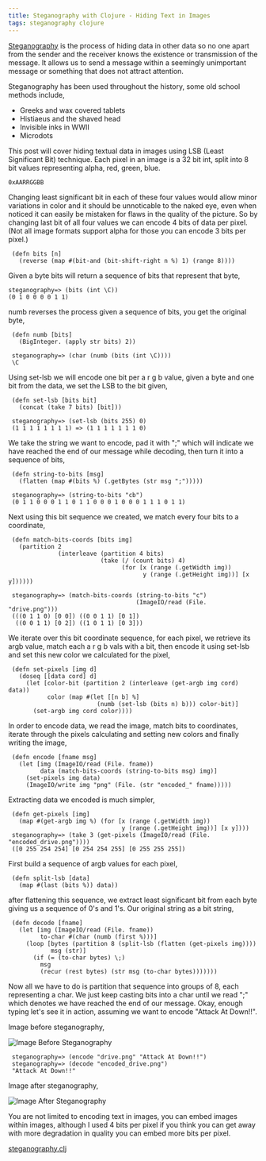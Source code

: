 ```yaml
---
title: Steganography with Clojure - Hiding Text in Images
tags: steganography clojure
---
```


[Steganography](http://en.wikipedia.org/wiki/Steganography) is the
process of hiding data in other data so no one apart from the sender and
the receiver knows the existence or transmission of the
message. It allows us to send a message within a seemingly
unimportant message or something that does not attract attention.

Steganography has been used throughout the history, some old school
methods include,

 - Greeks and wax covered tablets
 - Histiaeus and the shaved head
 - Invisible inks in WWII
 - Microdots

This post will cover hiding textual data in images using LSB (Least
Significant Bit) technique. Each pixel in an image is a 32 bit int,
split into 8 bit values representing alpha, red, green, blue.

    0xAARRGGBB

Changing least significant bit in each of these four values would allow
minor variations in color and it should be unnoticable to the naked eye,
even when noticed it can easily be mistaken for flaws in the quality
of the picture. So by changing last bit of all four values we can encode
4 bits of data per pixel. (Not all image formats support alpha for those
you can encode 3 bits per pixel.)

     (defn bits [n]
       (reverse (map #(bit-and (bit-shift-right n %) 1) (range 8))))

Given a byte bits will return a sequence of bits that represent that
byte, 

    steganography=> (bits (int \C))
    (0 1 0 0 0 0 1 1)

numb reverses the process given a sequence of bits, you get the original
byte,

     (defn numb [bits]
       (BigInteger. (apply str bits) 2))

     steganography=> (char (numb (bits (int \C))))
     \C

Using set-lsb we will encode one bit per a r g b value, given a byte
and one bit from the data, we set the LSB to the bit given,

     (defn set-lsb [bits bit]
       (concat (take 7 bits) [bit]))

     steganography=> (set-lsb (bits 255) 0)
     (1 1 1 1 1 1 1 1) => (1 1 1 1 1 1 1 0)

We take the string we want to encode, pad it with ";" which will
indicate we have reached the end of our message while decoding, then
turn it into a sequence of bits,

     (defn string-to-bits [msg]
       (flatten (map #(bits %) (.getBytes (str msg ";")))))

     steganography=> (string-to-bits "cb")
     (0 1 1 0 0 0 1 1 0 1 1 0 0 0 1 0 0 0 1 1 1 0 1 1)

Next using this bit sequence we created, we match every four bits to a
coordinate,

     (defn match-bits-coords [bits img]
       (partition 2 
                  (interleave (partition 4 bits)
                              (take (/ (count bits) 4) 
                                    (for [x (range (.getWidth img)) 
                                          y (range (.getHeight img))] [x y])))))

     steganography=> (match-bits-coords (string-to-bits "c")
                                        (ImageIO/read (File. "drive.png")))
     (((0 1 1 0) [0 0]) ((0 0 1 1) [0 1]) 
      ((0 0 1 1) [0 2]) ((1 0 1 1) [0 3]))

We iterate over this bit coordinate sequence, for each pixel, we retrieve
its argb value, match each a r g b vals with a bit, then encode it using
set-lsb and set this new color we calculated for the pixel,

     (defn set-pixels [img d]
       (doseq [[data cord] d]
         (let [color-bit (partition 2 (interleave (get-argb img cord) data))
               color (map #(let [[n b] %]
                             (numb (set-lsb (bits n) b))) color-bit)]
           (set-argb img cord color))))

In order to encode data, we read the image, match bits to coordinates,
iterate through the pixels calculating and setting new colors and
finally writing the image,

     (defn encode [fname msg]
       (let [img (ImageIO/read (File. fname))
             data (match-bits-coords (string-to-bits msg) img)]
         (set-pixels img data)
         (ImageIO/write img "png" (File. (str "encoded_" fname)))))

Extracting data we encoded is much simpler,

     (defn get-pixels [img]
       (map #(get-argb img %) (for [x (range (.getWidth img)) 
                                    y (range (.getHeight img))] [x y])))
     steganography=> (take 3 (get-pixels (ImageIO/read (File. "encoded_drive.png"))))
     ([0 255 254 254] [0 254 254 255] [0 255 255 255])

First build a sequence of argb values for each pixel,

     (defn split-lsb [data]
       (map #(last (bits %)) data))

after flattening this sequence, we extract least significant bit from
each byte giving us a sequence of 0's and 1's. Our original string as a
bit string,

     (defn decode [fname]
       (let [img (ImageIO/read (File. fname))
             to-char #(char (numb (first %)))]
         (loop [bytes (partition 8 (split-lsb (flatten (get-pixels img))))
                msg (str)]
           (if (= (to-char bytes) \;)
             msg
             (recur (rest bytes) (str msg (to-char bytes)))))))

Now all we have to do is partition that sequence into groups of 8, each
representing a char. We just keep casting bits into a char until we
read ";" which denotes we have reached the end of our message. Okay,
enough typing let's see it in action, assuming we want to encode "Attack
At Down!!".

Image before steganography,

![Image Before Steganography](/images/post/drive.png)

     steganography=> (encode "drive.png" "Attack At Down!!")
     steganography=> (decode "encoded_drive.png")
     "Attack At Down!!"

Image after steganography,

![Image After Steganography](/images/post/encoded_drive.png)

You are not limited to encoding text in images, you can embed images
within images, although I used 4 bits per pixel if you think you can
get away with more degradation in quality you can embed more bits per
pixel.

[steganography.clj](/code/clojure/steganography.clj)
